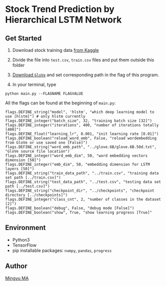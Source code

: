 # Stock Trend Prediction by Hierarchical LSTM Network

## Get Started

1. Download stock training data [from Kaggle](https://www.kaggle.com/aaron7sun/stocknews)

2. Divide the file into `test.csv`, `train.csv` files and put them outside this folder

3. [Download `GloVe`](https://nlp.stanford.edu/projects/glove/) and set corresponding path in the flag of this program.

4. In your terminal, type

```
python main.py --FLAGNAME FLAGVALUE
```

All the flags can be found at the beginning of `main.py`:

```
flags.DEFINE_string("model", 'hlstm', "which deep learning model to use [hlstm]") # only hlstm currently
flags.DEFINE_integer("batch_size", 32, "training batch size [32]")
flags.DEFINE_integer("iterations", 400, "number of iterations totally [400]")
flags.DEFINE_float("learning_lr", 0.001, "init learning rate [0.01]")
flags.DEFINE_boolean("reload_word_emb", False, "reload wordembedding from GloVe or use saved one [False]")
flags.DEFINE_string("word_emb_path", "../glove.6B/glove.6B.50d.txt", "GloVe source file location")
flags.DEFINE_integer("word_emb_dim", 50, "word embedding vectors dimension [50]")
flags.DEFINE_integer("emb_dim", 50, "embedding dimension for LSTM layers [50]")
flags.DEFINE_string("train_data_path", "../train.csv", "training data set path [../train.csv]")
flags.DEFINE_string("test_data_path", "../test.csv", "testing data set path [../test.csv]")
flags.DEFINE_string("checkpoint_dir", "../checkpoints", "checkpoint directory [../checkpoints]")
flags.DEFINE_integer("class_cnt", 2, "number of classes in the dataset [2]")
flags.DEFINE_boolean("debug", False, "debug mode [False]")
flags.DEFINE_boolean("show", True, "show learning progress [True]"
```

## Environment

* Python3
* TensorFlow
* pip installable packages: `numpy`, `pandas`, `progress`

## Author

[Mingyu MA](http://derek.ma)

<!--## Acknowledgement

Some part of the code for LSTM+DQN model is taken from [carpedm20's work](https://github.com/carpedm20/text-based-game-rl-tensorflow). LSTM+DQN model code also references the presentation of author and his original code.-->

